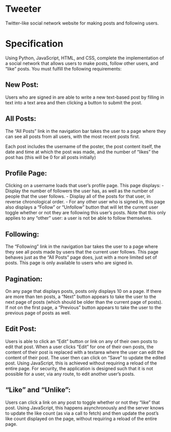 # Tweeter
Twitter-like social network website for making posts and following users.

# Specification
Using Python, JavaScript, HTML, and CSS, complete the implementation of a social network that allows users to make posts, follow other users, and “like” posts. You must fulfill the following requirements:

## New Post: 

Users who are signed in are able to write a new text-based post by filling in text into a text area and then clicking a button to submit the post.

## All Posts: 

The “All Posts” link in the navigation bar takes the user to a page where they can see all posts from all users, with the most recent posts first.

Each post  includes the username of the poster, the post content itself, the date and time at which the post was made, and the number of “likes” the post has (this will be 0 for all posts initially)

## Profile Page: 

Clicking on a username loads that user’s profile page. This page displays:
    - Display the number of followers the user has, as well as the number of people that the user follows.
    - Display all of the posts for that user, in reverse chronological order.
    - For any other user who is signed in, this page also displays a “Follow” or “Unfollow” button that will let the current user toggle whether or not they are following this user’s posts. Note that this only applies to any “other” user: a user is not be able to follow themselves.

## Following: 

The “Following” link in the navigation bar takes the user to a page where they see all posts made by users that the current user follows.
This page behaves just as the “All Posts” page does, just with a more limited set of posts.
This page is only available to users who are signed in.

## Pagination: 

On any page that displays posts, posts only displays 10 on a page. If there are more than ten posts, a “Next” button appears to take the user to the next page of posts (which should be older than the current page of posts). If not on the first page, a “Previous” button appears to take the user to the previous page of posts as well.

## Edit Post: 

Users is able to click an “Edit” button or link on any of their own posts to edit that post.
When a user clicks “Edit” for one of their own posts, the content of their post is replaced with a textarea where the user can edit the content of their post.
The user then can click on “Save” to update the edited post. Using JavaScript, this is achieved without requiring a reload of the entire page.
For security, the application is designed such that it is not possible for a user, via any route, to edit another user’s posts.

## “Like” and “Unlike”: 

Users can click a link on any post to toggle whether or not they “like” that post.
Using JavaScript, this happens asynchronously and the server knows to update the like count (as via a call to fetch) and then update the post’s like count displayed on the page, without requiring a reload of the entire page.
